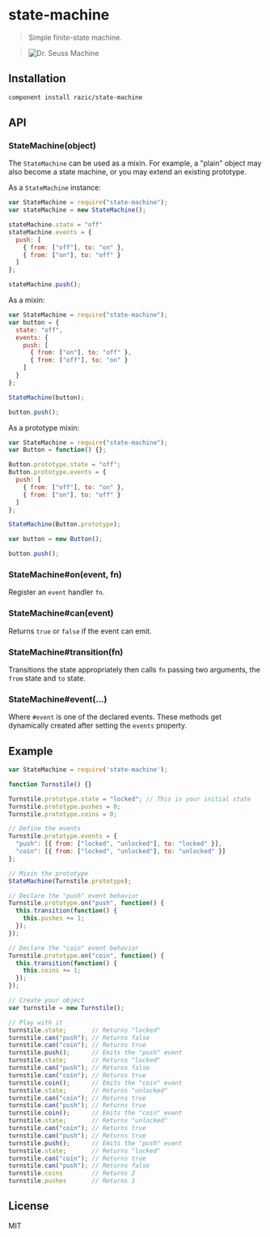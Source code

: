# state-machine

> Simple finite-state machine.

> ![Dr. Seuss Machine](http://goo.gl/Nau11)

## Installation

```sh
component install razic/state-machine
```

## API

### StateMachine(object)

The `StateMachine` can be used as a mixin. For example, a "plain" object may also
become a state machine, or you may extend an existing prototype.

As a `StateMachine` instance:

```javascript
var StateMachine = require("state-machine");
var stateMachine = new StateMachine();

stateMachine.state = "off"
stateMachine.events = {
  push: [
    { from: ["off"], to: "on" },
    { from: ["on"], to: "off" }
  ]
};

stateMachine.push();
```

As a mixin:

```javascript
var StateMachine = require("state-machine");
var button = {
  state: "off",
  events: {
    push: [
      { from: ["on"], to: "off" },
      { from: ["off"], to: "on" }
    ]
  }
};

StateMachine(button);

button.push();
```

As a prototype mixin:

```javascript
var StateMachine = require("state-machine");
var Button = function() {};

Button.prototype.state = "off";
Button.prototype.events = {
  push: [
    { from: ["off"], to: "on" },
    { from: ["on"], to: "off" }
  ]
};

StateMachine(Button.prototype);

var button = new Button();

button.push();
```

### StateMachine#on(event, fn)

Register an `event` handler `fn`.

### StateMachine#can(event)

Returns `true` or `false` if the event can emit.

### StateMachine#transition(fn)

Transitions the state appropriately then calls `fn` passing two arguments, the
`from` state and `to` state.

### StateMachine#event(...)

Where `#event` is one of the declared events. These methods get dynamically
created after setting the `events` property.

## Example

```javascript
var StateMachine = require('state-machine');

function Turnstile() {}

Turnstile.prototype.state = "locked"; // This is your initial state
Turnstile.prototype.pushes = 0;
Turnstile.prototype.coins = 0;

// Define the events
Turnstile.prototype.events = {
  "push": [{ from: ["locked", "unlocked"], to: "locked" }],
  "coin": [{ from: ["locked", "unlocked"], to: "unlocked" }]
};

// Mixin the prototype
StateMachine(Turnstile.prototype);

// Declare the "push" event behavior
Turnstile.prototype.on("push", function() {
  this.transition(function() {
    this.pushes += 1;
  });
});

// Declare the "coin" event behavior
Turnstile.prototype.on("coin", function() {
  this.transition(function() {
    this.coins += 1;
  });
});

// Create your object
var turnstile = new Turnstile();

// Play with it
turnstile.state;       // Returns "locked"
turnstile.can("push"); // Returns false
turnstile.can("coin"); // Returns true
turnstile.push();      // Emits the "push" event
turnstile.state;       // Returns "locked"
turnstile.can("push"); // Returns false
turnstile.can("coin"); // Returns true
turnstile.coin();      // Emits the "coin" event
turnstile.state;       // Returns "unlocked"
turnstile.can("coin"); // Returns true
turnstile.can("push"); // Returns true
turnstile.coin();      // Emits the "coin" event
turnstile.state;       // Returns "unlocked"
turnstile.can("coin"); // Returns true
turnstile.can("push"); // Returns true
turnstile.push();      // Emits the "push" event
turnstile.state;       // Returns "locked"
turnstile.can("coin"); // Returns true
turnstile.can("push"); // Returns false
turnstile.coins        // Returns 2
turnstile.pushes       // Returns 1
```

## License

MIT

